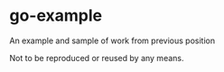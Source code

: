 # go-example
 An example and sample of work from previous position


  Not to be reproduced or reused by any means.
